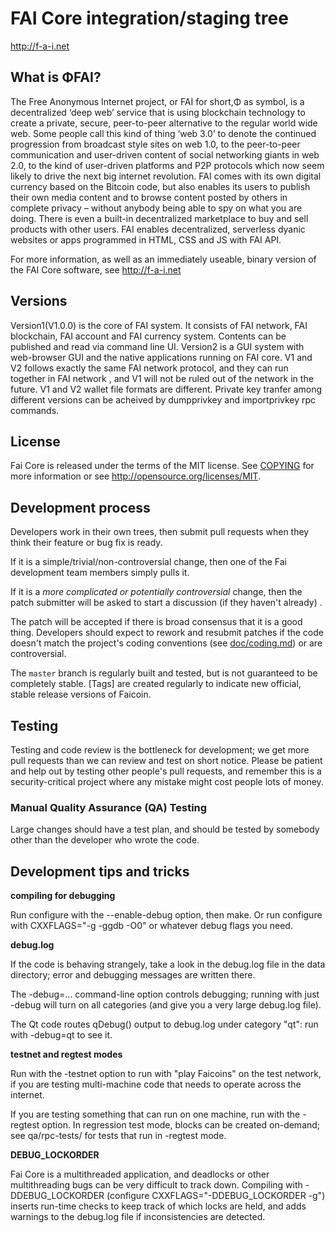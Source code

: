 FAI Core integration/staging tree
=====================================

http://f-a-i.net

What is ΦFAI?
----------------
The Free Anonymous Internet project, or FAI for short,Φ as symbol, is a decentralized ‘deep web’ service that is using blockchain technology to create a private, secure, peer-to-peer alternative to the regular world wide web.
 Some people call this kind of thing ‘web 3.0’ to denote the continued progression from broadcast style sites on web 1.0, to the peer-to-peer communication and user-driven content of social networking giants in web 2.0, to the kind of user-driven platforms and P2P protocols which now seem likely to drive the next big internet revolution. 
FAI comes with its own digital currency based on the Bitcoin code, but also enables its users to publish their own media content and to browse content posted by others in complete privacy – without anybody being able to spy on what you are doing. There is even a built-in decentralized marketplace to buy and sell products with other users.
FAI enables decentralized, serverless dyanic websites or apps programmed in HTML, CSS and JS with FAI API. 

For more information, as well as an immediately useable, binary version of
the FAI Core software, see http://f-a-i.net

Versions
----------
Version1(V1.0.0) is the core of FAI system. It consists of FAI network, FAI blockchain, FAI account and FAI currency system. Contents can be published and read via command line UI.
Version2 is a GUI system with web-browser GUI and the native applications running on FAI core.
V1 and V2 follows exactly the same FAI network protocol, and they can run together in FAI network ,  and V1 will not be ruled out of the network in the future.
V1 and V2 wallet file formats are different. Private key tranfer among different versions can be acheived by dumpprivkey and importprivkey rpc commands.


License
-------

Fai Core is released under the terms of the MIT license. See [COPYING](COPYING) for more
information or see http://opensource.org/licenses/MIT.

Development process
-------------------

Developers work in their own trees, then submit pull requests when they think
their feature or bug fix is ready.

If it is a simple/trivial/non-controversial change, then one of the Fai
development team members simply pulls it.

If it is a *more complicated or potentially controversial* change, then the patch
submitter will be asked to start a discussion (if they haven't already) .

The patch will be accepted if there is broad consensus that it is a good thing.
Developers should expect to rework and resubmit patches if the code doesn't
match the project's coding conventions (see [doc/coding.md](doc/coding.md)) or are
controversial.

The `master` branch is regularly built and tested, but is not guaranteed to be
completely stable. [Tags] are created
regularly to indicate new official, stable release versions of Faicoin.

Testing
-------

Testing and code review is the bottleneck for development; we get more pull
requests than we can review and test on short notice. Please be patient and help out by testing
other people's pull requests, and remember this is a security-critical project where any mistake might cost people lots of money.

### Manual Quality Assurance (QA) Testing

Large changes should have a test plan, and should be tested by somebody other
than the developer who wrote the code.


Development tips and tricks
---------------------------

**compiling for debugging**

Run configure with the --enable-debug option, then make. Or run configure with
CXXFLAGS="-g -ggdb -O0" or whatever debug flags you need.

**debug.log**

If the code is behaving strangely, take a look in the debug.log file in the data directory;
error and debugging messages are written there.

The -debug=... command-line option controls debugging; running with just -debug will turn
on all categories (and give you a very large debug.log file).

The Qt code routes qDebug() output to debug.log under category "qt": run with -debug=qt
to see it.

**testnet and regtest modes**

Run with the -testnet option to run with "play Faicoins" on the test network, if you
are testing multi-machine code that needs to operate across the internet.

If you are testing something that can run on one machine, run with the -regtest option.
In regression test mode, blocks can be created on-demand; see qa/rpc-tests/ for tests
that run in -regtest mode.

**DEBUG_LOCKORDER**

Fai Core is a multithreaded application, and deadlocks or other multithreading bugs
can be very difficult to track down. Compiling with -DDEBUG_LOCKORDER (configure
CXXFLAGS="-DDEBUG_LOCKORDER -g") inserts run-time checks to keep track of which locks
are held, and adds warnings to the debug.log file if inconsistencies are detected.
